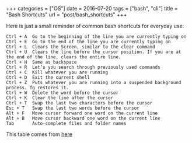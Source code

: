 +++
categories = ["OS"]
date = 2016-07-20
tags = ["bash", "cli"]
title = "Bash Shortcuts"
url = "post/bash_shortcuts"
+++

Here is just a small reminder of common bash shortcuts for everyday use:


```text
Ctrl + A  Go to the beginning of the line you are currently typing on
Ctrl + E  Go to the end of the line you are currently typing on
Ctrl + L  Clears the Screen, similar to the clear command
Ctrl + U  Clears the line before the cursor position. If you are at the end of the line, clears the entire line.
Ctrl + H  Same as backspace
Ctrl + R  Let’s you search through previously used commands
Ctrl + C  Kill whatever you are running
Ctrl + D  Exit the current shell
Ctrl + Z  Puts whatever you are running into a suspended background process. fg restores it.
Ctrl + W  Delete the word before the cursor
Ctrl + K  Clear the line after the cursor
Ctrl + T  Swap the last two characters before the cursor
Esc + T   Swap the last two words before the cursor
Alt + F   Move cursor forward one word on the current line
Alt + B   Move cursor backward one word on the current line
Tab       Auto-complete files and folder names
```

This table comes from [here](http://www.howtogeek.com/howto/ubuntu/keyboard-shortcuts-for-bash-command-shell-for-ubuntu-debian-suse-redhat-linux-etc/)
